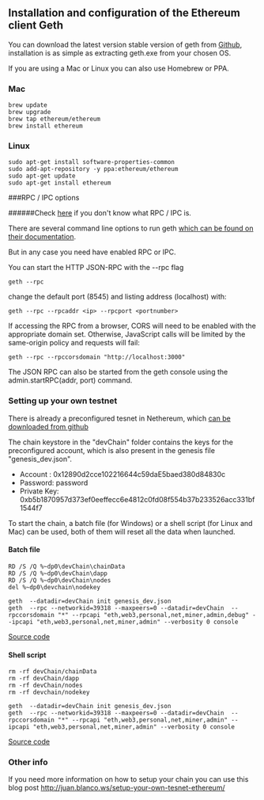 ## Installation and configuration of the Ethereum client Geth

You can download the latest version stable version of geth from [Github](https://github.com/ethereum/go-ethereum/releases), installation is  as simple as extracting geth.exe from your chosen OS.

If you are using a Mac or Linux you can also use Homebrew or PPA.

### Mac
```
brew update
brew upgrade
brew tap ethereum/ethereum
brew install ethereum
```

### Linux

```
sudo apt-get install software-properties-common
sudo add-apt-repository -y ppa:ethereum/ethereum
sudo apt-get update
sudo apt-get install ethereum
```

###RPC / IPC options 

######Check [here](/docs/Ethereum-glossary-for-newbies/RPC-IPC.md) if you don't know what RPC / IPC is.

There are several command line options to run geth [which can be found on their documentation](https://github.com/ethereum/go-ethereum/wiki/Command-Line-Options). 

But in any case you need have enabled RPC or IPC.

You can start the HTTP JSON-RPC with the --rpc flag

```
geth --rpc
```

change the default port (8545) and listing address (localhost) with:

```
geth --rpc --rpcaddr <ip> --rpcport <portnumber>
```
If accessing the RPC from a browser, CORS will need to be enabled with the appropriate domain set. Otherwise, JavaScript calls will be limited by the same-origin policy and requests will fail:

```
geth --rpc --rpccorsdomain "http://localhost:3000"
```
The JSON RPC can also be started from the geth console using the admin.startRPC(addr, port) command.

### Setting up your own testnet

There is already a preconfigured tesnet in Nethereum, which [can be downloaded from github](https://github.com/Nethereum/Nethereum/tree/master/testchain)

The chain keystore in the "devChain" folder contains the keys for the preconfigured account, which is also present in the genesis file "genesis_dev.json".

* Account : 0x12890d2cce102216644c59daE5baed380d84830c
* Password: password 
* Private Key: 0xb5b1870957d373ef0eeffecc6e4812c0fd08f554b37b233526acc331bf1544f7


To start the chain, a batch file (for Windows) or a shell script (for Linux and Mac) can be used, both of them will reset all the data when launched.

#### Batch file
```
RD /S /Q %~dp0\devChain\chainData
RD /S /Q %~dp0\devChain\dapp
RD /S /Q %~dp0\devChain\nodes
del %~dp0\devchain\nodekey

geth  --datadir=devChain init genesis_dev.json
geth  --rpc --networkid=39318 --maxpeers=0 --datadir=devChain  --rpccorsdomain "*" --rpcapi "eth,web3,personal,net,miner,admin,debug" --ipcapi "eth,web3,personal,net,miner,admin" --verbosity 0 console  

```
[Source code](https://github.com/Nethereum/Nethereum/blob/master/testchain/startgeth.bat)

#### Shell script
```
rm -rf devChain/chainData
rm -rf devChain/dapp
rm -rf devChain/nodes
rm -rf devchain/nodekey

geth  --datadir=devChain init genesis_dev.json
geth  --rpc --networkid=39318 --maxpeers=0 --datadir=devChain  --rpccorsdomain "*" --rpcapi "eth,web3,personal,net,miner,admin" --ipcapi "eth,web3,personal,net,miner,admin" --verbosity 0 console  

```
[Source code](https://github.com/Nethereum/Nethereum/blob/master/testchain/startgeth.sh)

### Other info
If you need more information on how to setup your chain you can use this blog post
http://juan.blanco.ws/setup-your-own-tesnet-ethereum/ 

